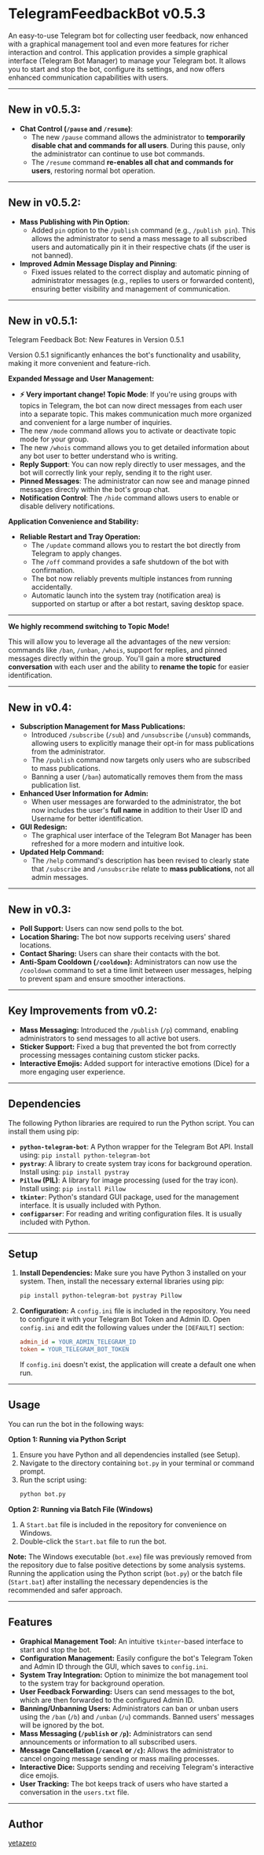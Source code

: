 # TelegramFeedbackBot v0.5.3

An easy-to-use Telegram bot for collecting user feedback, now enhanced with a graphical management tool and even more features for richer interaction and control. This application provides a simple graphical interface (Telegram Bot Manager) to manage your Telegram bot. It allows you to start and stop the bot, configure its settings, and now offers enhanced communication capabilities with users.

---

## New in v0.5.3:

* **Chat Control (`/pause` and `/resume`)**:
    * The new `/pause` command allows the administrator to **temporarily disable chat and commands for all users**. During this pause, only the administrator can continue to use bot commands.
    * The `/resume` command **re-enables all chat and commands for users**, restoring normal bot operation.

---

## New in v0.5.2:

* **Mass Publishing with Pin Option**:
    * Added `pin` option to the `/publish` command (e.g., `/publish pin`). This allows the administrator to send a mass message to all subscribed users and automatically pin it in their respective chats (if the user is not banned).
* **Improved Admin Message Display and Pinning**:
    * Fixed issues related to the correct display and automatic pinning of administrator messages (e.g., replies to users or forwarded content), ensuring better visibility and management of communication.

---

## New in v0.5.1:

Telegram Feedback Bot: New Features in Version 0.5.1

Version 0.5.1 significantly enhances the bot's functionality and usability, making it more convenient and feature-rich.

**Expanded Message and User Management:**

* **⚡ Very important change! Topic Mode**: If you're using groups with topics in Telegram, the bot can now direct messages from each user into a separate topic. This makes communication much more organized and convenient for a large number of inquiries.
* The new `/mode` command allows you to activate or deactivate topic mode for your group.
* The new `/whois` command allows you to get detailed information about any bot user to better understand who is writing.
* **Reply Support**: You can now reply directly to user messages, and the bot will correctly link your reply, sending it to the right user.
* **Pinned Messages**: The administrator can now see and manage pinned messages directly within the bot's group chat.
* **Notification Control**: The `/hide` command allows users to enable or disable delivery notifications.

**Application Convenience and Stability:**

* **Reliable Restart and Tray Operation:**
    * The `/update` command allows you to restart the bot directly from Telegram to apply changes.
    * The `/off` command provides a safe shutdown of the bot with confirmation.
    * The bot now reliably prevents multiple instances from running accidentally.
    * Automatic launch into the system tray (notification area) is supported on startup or after a bot restart, saving desktop space.

---

**We highly recommend switching to Topic Mode!**

This will allow you to leverage all the advantages of the new version: commands like `/ban`, `/unban`, `/whois`, support for replies, and pinned messages directly within the group. You'll gain a more **structured conversation** with each user and the ability to **rename the topic** for easier identification.

---

## New in v0.4:

* **Subscription Management for Mass Publications:**
    * Introduced `/subscribe` (`/sub`) and `/unsubscribe` (`/unsub`) commands, allowing users to explicitly manage their opt-in for mass publications from the administrator.
    * The `/publish` command now targets only users who are subscribed to mass publications.
    * Banning a user (`/ban`) automatically removes them from the mass publication list.
* **Enhanced User Information for Admin:**
    * When user messages are forwarded to the administrator, the bot now includes the user's **full name** in addition to their User ID and Username for better identification.
* **GUI Redesign:**
    * The graphical user interface of the Telegram Bot Manager has been refreshed for a more modern and intuitive look.
* **Updated Help Command:**
    * The `/help` command's description has been revised to clearly state that `/subscribe` and `/unsubscribe` relate to **mass publications**, not all admin messages.

---

## New in v0.3:

* **Poll Support:** Users can now send polls to the bot.
* **Location Sharing:** The bot now supports receiving users' shared locations.
* **Contact Sharing:** Users can share their contacts with the bot.
* **Anti-Spam Cooldown (`/cooldown`):** Administrators can now use the `/cooldown` command to set a time limit between user messages, helping to prevent spam and ensure smoother interactions.

---

## Key Improvements from v0.2:

* **Mass Messaging:** Introduced the `/publish` (`/p`) command, enabling administrators to send messages to all active bot users.
* **Sticker Support:** Fixed a bug that prevented the bot from correctly processing messages containing custom sticker packs.
* **Interactive Emojis:** Added support for interactive emotions (Dice) for a more engaging user experience.

---

## Dependencies

The following Python libraries are required to run the Python script. You can install them using pip:

* **`python-telegram-bot`**: A Python wrapper for the Telegram Bot API. Install using: `pip install python-telegram-bot`
* **`pystray`**: A library to create system tray icons for background operation. Install using: `pip install pystray`
* **`Pillow` (PIL)**: A library for image processing (used for the tray icon). Install using: `pip install Pillow`
* **`tkinter`**: Python's standard GUI package, used for the management interface. It is usually included with Python.
* **`configparser`**: For reading and writing configuration files. It is usually included with Python.

---

## Setup

1.  **Install Dependencies:**
    Make sure you have Python 3 installed on your system. Then, install the necessary external libraries using pip:
    ```bash
    pip install python-telegram-bot pystray Pillow
    ```

2.  **Configuration:**
    A `config.ini` file is included in the repository. You need to configure it with your Telegram Bot Token and Admin ID. Open `config.ini` and edit the following values under the `[DEFAULT]` section:
    ```ini
    admin_id = YOUR_ADMIN_TELEGRAM_ID
    token = YOUR_TELEGRAM_BOT_TOKEN
    ```
    If `config.ini` doesn't exist, the application will create a default one when run.

---

## Usage

You can run the bot in the following ways:

**Option 1: Running via Python Script**

1.  Ensure you have Python and all dependencies installed (see Setup).
2.  Navigate to the directory containing `bot.py` in your terminal or command prompt.
3.  Run the script using:
    ```bash
    python bot.py
    ```

**Option 2: Running via Batch File (Windows)**

1.  A `Start.bat` file is included in the repository for convenience on Windows.
2.  Double-click the `Start.bat` file to run the bot.

**Note:** The Windows executable (`bot.exe`) file was previously removed from the repository due to false positive detections by some analysis systems. Running the application using the Python script (`bot.py`) or the batch file (`Start.bat`) after installing the necessary dependencies is the recommended and safer approach.

---

## Features

* **Graphical Management Tool:** An intuitive `tkinter`-based interface to start and stop the bot.
* **Configuration Management:** Easily configure the bot's Telegram Token and Admin ID through the GUI, which saves to `config.ini`.
* **System Tray Integration:** Option to minimize the bot management tool to the system tray for background operation.
* **User Feedback Forwarding:** Users can send messages to the bot, which are then forwarded to the configured Admin ID.
* **Banning/Unbanning Users:** Administrators can ban or unban users using the `/ban` (`/b`) and `/unban` (`/u`) commands. Banned users' messages will be ignored by the bot.
* **Mass Messaging (`/publish` or `/p`):** Administrators can send announcements or information to all subscribed users.
* **Message Cancellation (`/cancel` or `/c`):** Allows the administrator to cancel ongoing message sending or mass mailing processes.
* **Interactive Dice:** Supports sending and receiving Telegram's interactive dice emojis.
* **User Tracking:** The bot keeps track of users who have started a conversation in the `users.txt` file.

---

## Author

[yetazero](https://t.me/yetazero)
